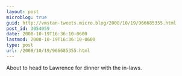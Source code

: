 ```yaml
---
layout: post
microblog: true
guid: http://vmstan-tweets.micro.blog/2008/10/19/966685355.html
post_id: 3054059
date: 2008-10-19T16:36:10-0600
lastmod: 2008-10-19T16:36:10-0600
type: post
url: /2008/10/19/966685355.html
---
```

About to head to Lawrence for dinner with the in-laws.
